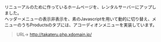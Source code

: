 リニューアルのために作っているホームページを、レンタルサーバーにアップしました。  
ヘッダーメニューの表示非表示を、素のJavascriptを用いて動的に切り替え、メニューのうちProductsのタブには、アコーディオンメニューを実装しています。  
>URL-> http://takateru.php.xdomain.jp/
